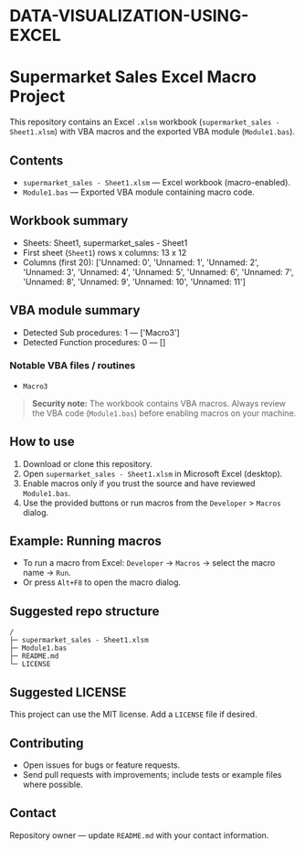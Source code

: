 # DATA-VISUALIZATION-USING-EXCEL
# Supermarket Sales Excel Macro Project

This repository contains an Excel `.xlsm` workbook (`supermarket_sales - Sheet1.xlsm`) with VBA macros and the exported VBA module (`Module1.bas`).

## Contents

- `supermarket_sales - Sheet1.xlsm` — Excel workbook (macro-enabled).
- `Module1.bas` — Exported VBA module containing macro code.

## Workbook summary
- Sheets: Sheet1, supermarket_sales - Sheet1
- First sheet (`Sheet1`) rows x columns: 13 x 12
- Columns (first 20): ['Unnamed: 0', 'Unnamed: 1', 'Unnamed: 2', 'Unnamed: 3', 'Unnamed: 4', 'Unnamed: 5', 'Unnamed: 6', 'Unnamed: 7', 'Unnamed: 8', 'Unnamed: 9', 'Unnamed: 10', 'Unnamed: 11']

## VBA module summary
- Detected Sub procedures: 1 — ['Macro3']
- Detected Function procedures: 0 — []

### Notable VBA files / routines
- `Macro3`

> **Security note:** The workbook contains VBA macros. Always review the VBA code (`Module1.bas`) before enabling macros on your machine.

## How to use

1. Download or clone this repository.
2. Open `supermarket_sales - Sheet1.xlsm` in Microsoft Excel (desktop).
3. Enable macros only if you trust the source and have reviewed `Module1.bas`.
4. Use the provided buttons or run macros from the `Developer` > `Macros` dialog.

## Example: Running macros

- To run a macro from Excel: `Developer` → `Macros` → select the macro name → `Run`.
- Or press `Alt+F8` to open the macro dialog.

## Suggested repo structure

```
/
├─ supermarket_sales - Sheet1.xlsm
├─ Module1.bas
├─ README.md
└─ LICENSE
```

## Suggested LICENSE

This project can use the MIT license. Add a `LICENSE` file if desired.

## Contributing

- Open issues for bugs or feature requests.
- Send pull requests with improvements; include tests or example files where possible.

## Contact

Repository owner — update `README.md` with your contact information.
